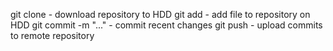 git clone - download repository to HDD
git add - add file to repository on HDD
git commit -m "..." - commit recent changes
git push - upload commits to remote repository
